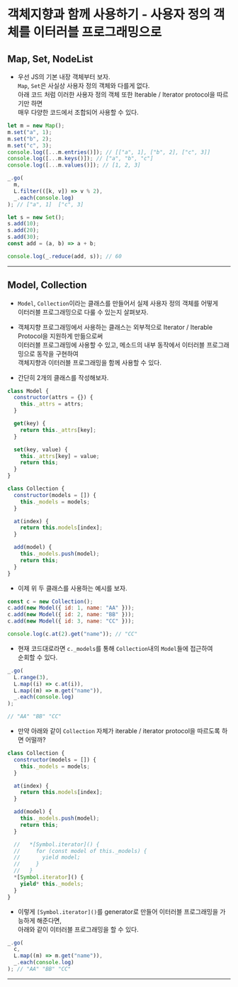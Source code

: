 # 객체지향과 함께 사용하기 - 사용자 정의 객체를 이터러블 프로그래밍으로

<h2>Map, Set, NodeList</h2>

- 우선 JS의 기본 내장 객체부터 보자.  
  `Map`, `Set`은 사실상 사용자 정의 객체와 다를게 없다.  
  아래 코드 처럼 이러한 사용자 정의 객체 또한 Iterable / Iterator protocol을 따르기만 하면  
  매우 다양한 코드에서 조합되어 사용할 수 있다.

```js
let m = new Map();
m.set("a", 1);
m.set("b", 2);
m.set("c", 3);
console.log([...m.entries()]); // [["a", 1], ["b", 2], ["c", 3]]
console.log([...m.keys()]); // ["a", "b", "c"]
console.log([...m.values()]); // [1, 2, 3]

_.go(
  m,
  L.filter(([k, v]) => v % 2),
  _.each(console.log)
); // ["a", 1]  ["c", 3]

let s = new Set();
s.add(10);
s.add(20);
s.add(30);
const add = (a, b) => a + b;

console.log(_.reduce(add, s)); // 60
```

<hr/>

<h2>Model, Collection</h2>

- `Model`, `Collection`이라는 클래스를 만들어서 실제 사용자 정의 객체를 어떻게  
  이터러블 프로그래밍으로 다룰 수 있는지 살펴보자.

- 객체지향 프로그래밍에서 사용하는 클래스는 외부적으로 Iterator / Iterable Protocol을 지원하게 만듦으로써  
  이터러블 프로그래밍에 사용할 수 있고, 메소드의 내부 동작에서 이터러블 프로그래밍으로 동작을 구현하여  
  객체지향과 이터러블 프로그래밍을 함께 사용할 수 있다.

- 간단히 2개의 클래스를 작성해보자.

```js
class Model {
  constructor(attrs = {}) {
    this._attrs = attrs;
  }

  get(key) {
    return this._attrs[key];
  }

  set(key, value) {
    this._attrs[key] = value;
    return this;
  }
}

class Collection {
  constructor(models = []) {
    this._models = models;
  }

  at(index) {
    return this.models[index];
  }

  add(model) {
    this._models.push(model);
    return this;
  }
}
```

- 이제 위 두 클래스를 사용하는 예시를 보자.

```js
const c = new Collection();
c.add(new Model({ id: 1, name: "AA" }));
c.add(new Model({ id: 2, name: "BB" }));
c.add(new Model({ id: 3, name: "CC" }));

console.log(c.at(2).get("name")); // "CC"
```

- 현재 코드대로라면 `c._models`를 통해 `Collection`내의 `Model`들에 접근하여  
  순회할 수 있다.

```js
_.go(
  L.range(3),
  L.map((i) => c.at(i)),
  L.map((m) => m.get("name")),
  _.each(console.log)
);

// "AA" "BB" "CC"
```

- 만약 아래와 같이 `Collection` 자체가 iterable / iterator protocol을 따르도록 하면 어떨까?

```js
class Collection {
  constructor(models = []) {
    this._models = models;
  }

  at(index) {
    return this.models[index];
  }

  add(model) {
    this._models.push(model);
    return this;
  }

  //   *[Symbol.iterator]() {
  //     for (const model of this._models) {
  //       yield model;
  //     }
  //   }
  *[Symbol.iterator]() {
    yield* this._models;
  }
}
```

- 이렇게 `[Symbol.iterator]()`를 generator로 만들어 이터러블 프로그래밍을 가능하게 해준다면,  
  아래와 같이 이터러블 프로그래밍을 할 수 있다.

```js
_.go(
  c,
  L.map((m) => m.get("name")),
  _.each(console.log)
); // "AA" "BB" "CC"
```

<hr/>
